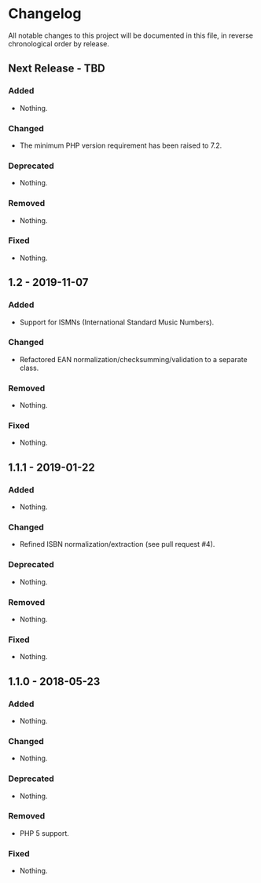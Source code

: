 # Changelog

All notable changes to this project will be documented in this file, in reverse chronological order by release.

## Next Release - TBD

### Added

- Nothing.

### Changed

- The minimum PHP version requirement has been raised to 7.2.

### Deprecated

- Nothing.

### Removed

- Nothing.

### Fixed

- Nothing.

## 1.2 - 2019-11-07

### Added

- Support for ISMNs (International Standard Music Numbers).

### Changed

- Refactored EAN normalization/checksumming/validation to a separate class.

### Removed

- Nothing.

### Fixed

- Nothing.

## 1.1.1 - 2019-01-22

### Added

- Nothing.

### Changed

- Refined ISBN normalization/extraction (see pull request #4).

### Deprecated

- Nothing.

### Removed

- Nothing.

### Fixed

- Nothing.

## 1.1.0 - 2018-05-23

### Added

- Nothing.

### Changed

- Nothing.

### Deprecated

- Nothing.

### Removed

- PHP 5 support.

### Fixed

- Nothing.
